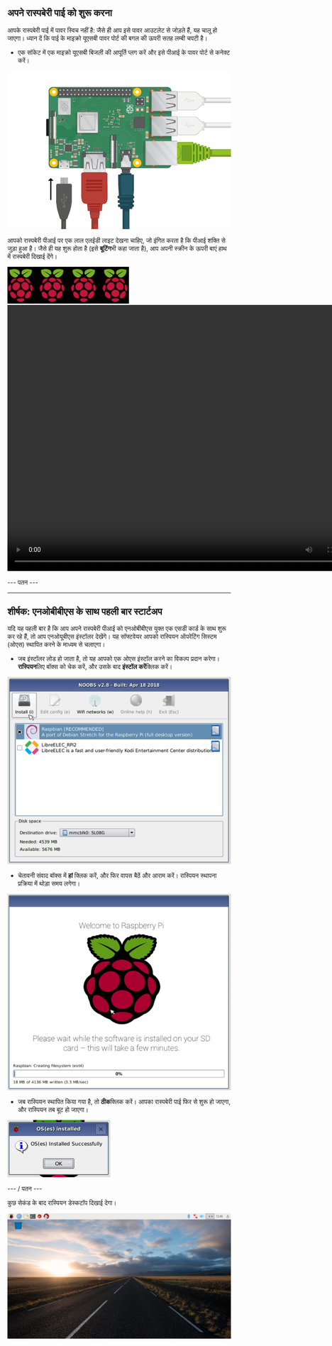 ## अपने रास्पबेरी पाई को शुरू करना

आपके रास्पबेरी पाई में पावर स्विच नहीं है: जैसे ही आप इसे पावर आउटलेट से जोड़ते हैं, यह चालू हो जाएगा। ध्यान दें कि पाई के माइक्रो यूएसबी पावर पोर्ट की बगल की ऊपरी सतह लम्बी चपटी है।

+ एक सॉकेट में एक माइक्रो यूएसबी बिजली की आपूर्ति प्लग करें और इसे पीआई के पावर पोर्ट से कनेक्ट करें।

![स्क्रीनशॉट](images/pi-power.png)

आपको रास्पबेरी पीआई पर एक लाल एलईडी लाइट देखना चाहिए, जो इंगित करता है कि पीआई शक्ति से जुड़ा हुआ है। जैसे ही यह शुरू होता है (इसे **बूटिंग**भी कहा जाता है), आप अपनी स्क्रीन के ऊपरी बाएं हाथ में रास्पबेरी दिखाई देंगे।

![बूट रास्पबेरी](images/raspberries.png)<video width="800" height="600" controls> <source src="images/piboot.webm" type="video/webm"> आपका ब्राउज़र वेबएम वीडियो का समर्थन नहीं करता है, इसलिए फ़ायरफ़ॉक्स या क्रोम आज़माएं। </video> 

\--- पतन \---

* * *

## शीर्षक: एनओबीबीएस के साथ पहली बार स्टार्टअप

यदि यह पहली बार है कि आप अपने रास्पबेरी पीआई को एनओबीबीएस युक्त एक एसडी कार्ड के साथ शुरू कर रहे हैं, तो आप एनओयूबीएस इंस्टॉलर देखेंगे। यह सॉफ्टवेयर आपको रास्पियन ऑपरेटिंग सिस्टम (ओएस) स्थापित करने के माध्यम से चलाएगा।

+ जब इंस्टॉलर लोड हो जाता है, तो यह आपको एक ओएस इंस्टॉल करने का विकल्प प्रदान करेगा। **रास्पियन**लिए बॉक्स को चेक करें, और उसके बाद **इंस्टॉल करें**क्लिक करें।

![इंस्टॉल करें](images/install.png)

+ चेतावनी संवाद बॉक्स में **हां** क्लिक करें, और फिर वापस बैठें और आराम करें। रास्पियन स्थापना प्रक्रिया में थोड़ा समय लगेगा।

![स्थापना](images/installing.png)

+ जब रास्पियन स्थापित किया गया है, तो **ठीक**क्लिक करें। आपका रास्पबेरी पाई फिर से शुरू हो जाएगा, और रास्पियन तब बूट हो जाएगा।

![स्थापित](images/installed.png)

\--- / पतन \---

कुछ सेकंड के बाद रास्पियन डेस्कटॉप दिखाई देगा।

![रास्पियन डेस्कटॉप](images/pi-desktop.jpg)